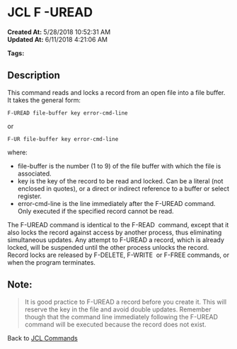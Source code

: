 # JCL F -UREAD

**Created At:** 5/28/2018 10:52:31 AM  
**Updated At:** 6/11/2018 4:21:06 AM  

**Tags:**
<badge text='buffer' vertical='middle' />
<badge text='file' vertical='middle' />
<badge text='uread' vertical='middle' />
<badge text='jcl' vertical='middle' />

## Description 

This command reads and locks a record from an open file into a file buffer. It takes the general form:

```
F-UREAD file-buffer key error-cmd-line
```

or

```
F-UR file-buffer key error-cmd-line
```

where:

- file-buffer is the number (1 to 9) of the file buffer with which the file is associated.
- key is the key of the record to be read and locked. Can be a literal (not enclosed in quotes), or a direct or indirect reference to a buffer or select register.
- error-cmd-line is the line immediately after the F-UREAD command. Only executed if the specified record cannot be read.


The F-UREAD command is identical to the F-READ  command, except that it also locks the record against access by another process, thus eliminating simultaneous updates. Any attempt to F-UREAD a record, which is already locked, will be suspended until the other process unlocks the record. Record locks are released by F-DELETE, F-WRITE  or F-FREE commands, or when the program terminates.



## Note: 


> It is good practice to F-UREAD a record before you create it. This will reserve the key in the file and avoid double updates. Remember though that the command line immediately following the F-UREAD command will be executed because the record does not exist.




Back to [JCL Commands](jcl-commands)
